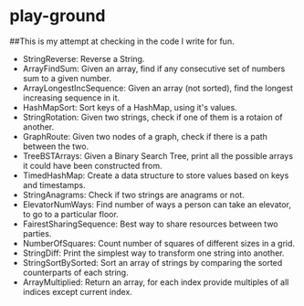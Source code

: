 # play-ground

##This is my attempt at checking in the code I write for fun.

* StringReverse: Reverse a String.
* ArrayFindSum: Given an array, find if any consecutive set of numbers sum to a given number.
* ArrayLongestIncSequence: Given an array (not sorted), find the longest increasing sequence in it.
* HashMapSort: Sort keys of a HashMap, using it's values.
* StringRotation: Given two strings, check if one of them is a rotaion of another. 
* GraphRoute: Given two nodes of a graph, check if there is a path between the two.
* TreeBSTArrays: Given a Binary Search Tree, print all the possible arrays it could have been constructed from. 
* TimedHashMap: Create a data structure to store values based on keys and timestamps. 
* StringAnagrams: Check if two strings are anagrams or not.
* ElevatorNumWays: Find number of ways a person can take an elevator, to go to a particular floor.
* FairestSharingSequence: Best way to share resources between two parties.
* NumberOfSquares: Count number of squares of different sizes in a grid.
* StringDiff: Print the simplest way to transform one string into another.
* StringSortBySorted: Sort an array of strings by comparing the sorted counterparts of each string.
* ArrayMultiplied: Return an array, for each index provide multiples of all indices except current index. 
